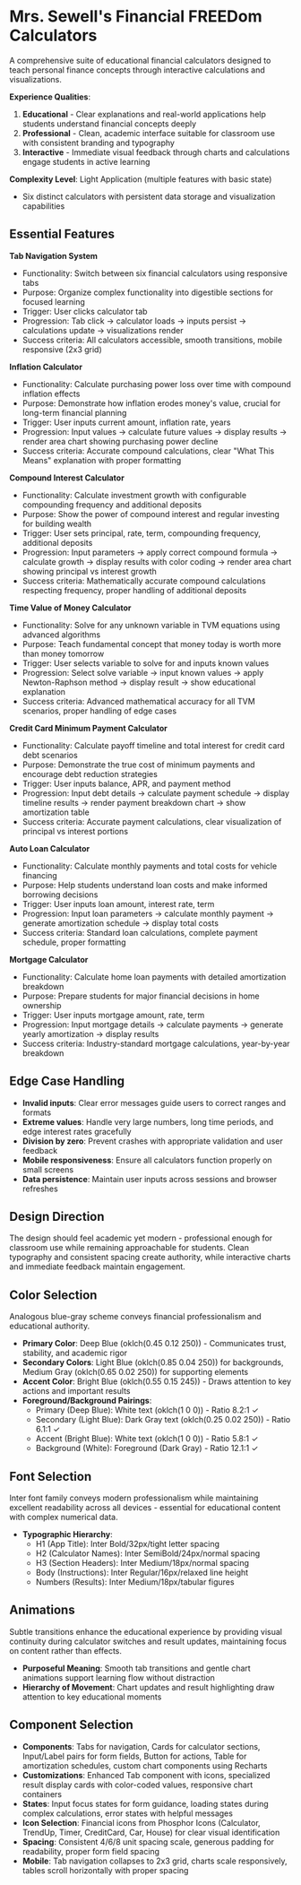 # Mrs. Sewell's Financial FREEDom Calculators

A comprehensive suite of educational financial calculators designed to teach personal finance concepts through interactive calculations and visualizations.

**Experience Qualities**: 
1. **Educational** - Clear explanations and real-world applications help students understand financial concepts deeply
2. **Professional** - Clean, academic interface suitable for classroom use with consistent branding and typography
3. **Interactive** - Immediate visual feedback through charts and calculations engage students in active learning

**Complexity Level**: Light Application (multiple features with basic state)
- Six distinct calculators with persistent data storage and visualization capabilities

## Essential Features

**Tab Navigation System**
- Functionality: Switch between six financial calculators using responsive tabs
- Purpose: Organize complex functionality into digestible sections for focused learning
- Trigger: User clicks calculator tab
- Progression: Tab click → calculator loads → inputs persist → calculations update → visualizations render
- Success criteria: All calculators accessible, smooth transitions, mobile responsive (2x3 grid)

**Inflation Calculator**
- Functionality: Calculate purchasing power loss over time with compound inflation effects
- Purpose: Demonstrate how inflation erodes money's value, crucial for long-term financial planning
- Trigger: User inputs current amount, inflation rate, years
- Progression: Input values → calculate future values → display results → render area chart showing purchasing power decline
- Success criteria: Accurate compound calculations, clear "What This Means" explanation with proper formatting

**Compound Interest Calculator** 
- Functionality: Calculate investment growth with configurable compounding frequency and additional deposits
- Purpose: Show the power of compound interest and regular investing for building wealth
- Trigger: User sets principal, rate, term, compounding frequency, additional deposits
- Progression: Input parameters → apply correct compound formula → calculate growth → display results with color coding → render area chart showing principal vs interest growth
- Success criteria: Mathematically accurate compound calculations respecting frequency, proper handling of additional deposits

**Time Value of Money Calculator**
- Functionality: Solve for any unknown variable in TVM equations using advanced algorithms
- Purpose: Teach fundamental concept that money today is worth more than money tomorrow
- Trigger: User selects variable to solve for and inputs known values
- Progression: Select solve variable → input known values → apply Newton-Raphson method → display result → show educational explanation
- Success criteria: Advanced mathematical accuracy for all TVM scenarios, proper handling of edge cases

**Credit Card Minimum Payment Calculator**
- Functionality: Calculate payoff timeline and total interest for credit card debt scenarios
- Purpose: Demonstrate the true cost of minimum payments and encourage debt reduction strategies
- Trigger: User inputs balance, APR, and payment method
- Progression: Input debt details → calculate payment schedule → display timeline results → render payment breakdown chart → show amortization table
- Success criteria: Accurate payment calculations, clear visualization of principal vs interest portions

**Auto Loan Calculator**
- Functionality: Calculate monthly payments and total costs for vehicle financing
- Purpose: Help students understand loan costs and make informed borrowing decisions
- Trigger: User inputs loan amount, interest rate, term
- Progression: Input loan parameters → calculate monthly payment → generate amortization schedule → display total costs
- Success criteria: Standard loan calculations, complete payment schedule, proper formatting

**Mortgage Calculator**
- Functionality: Calculate home loan payments with detailed amortization breakdown
- Purpose: Prepare students for major financial decisions in home ownership
- Trigger: User inputs mortgage amount, rate, term
- Progression: Input mortgage details → calculate payments → generate yearly amortization → display results
- Success criteria: Industry-standard mortgage calculations, year-by-year breakdown

## Edge Case Handling

- **Invalid inputs**: Clear error messages guide users to correct ranges and formats
- **Extreme values**: Handle very large numbers, long time periods, and edge interest rates gracefully
- **Division by zero**: Prevent crashes with appropriate validation and user feedback
- **Mobile responsiveness**: Ensure all calculators function properly on small screens
- **Data persistence**: Maintain user inputs across sessions and browser refreshes

## Design Direction

The design should feel academic yet modern - professional enough for classroom use while remaining approachable for students. Clean typography and consistent spacing create authority, while interactive charts and immediate feedback maintain engagement.

## Color Selection

Analogous blue-gray scheme conveys financial professionalism and educational authority.

- **Primary Color**: Deep Blue (oklch(0.45 0.12 250)) - Communicates trust, stability, and academic rigor
- **Secondary Colors**: Light Blue (oklch(0.85 0.04 250)) for backgrounds, Medium Gray (oklch(0.65 0.02 250)) for supporting elements
- **Accent Color**: Bright Blue (oklch(0.55 0.15 245)) - Draws attention to key actions and important results
- **Foreground/Background Pairings**: 
  - Primary (Deep Blue): White text (oklch(1 0 0)) - Ratio 8.2:1 ✓
  - Secondary (Light Blue): Dark Gray text (oklch(0.25 0.02 250)) - Ratio 6.1:1 ✓ 
  - Accent (Bright Blue): White text (oklch(1 0 0)) - Ratio 5.8:1 ✓
  - Background (White): Foreground (Dark Gray) - Ratio 12.1:1 ✓

## Font Selection

Inter font family conveys modern professionalism while maintaining excellent readability across all devices - essential for educational content with complex numerical data.

- **Typographic Hierarchy**:
  - H1 (App Title): Inter Bold/32px/tight letter spacing
  - H2 (Calculator Names): Inter SemiBold/24px/normal spacing  
  - H3 (Section Headers): Inter Medium/18px/normal spacing
  - Body (Instructions): Inter Regular/16px/relaxed line height
  - Numbers (Results): Inter Medium/18px/tabular figures

## Animations

Subtle transitions enhance the educational experience by providing visual continuity during calculator switches and result updates, maintaining focus on content rather than effects.

- **Purposeful Meaning**: Smooth tab transitions and gentle chart animations support learning flow without distraction
- **Hierarchy of Movement**: Chart updates and result highlighting draw attention to key educational moments

## Component Selection

- **Components**: Tabs for navigation, Cards for calculator sections, Input/Label pairs for form fields, Button for actions, Table for amortization schedules, custom chart components using Recharts
- **Customizations**: Enhanced Tab component with icons, specialized result display cards with color-coded values, responsive chart containers
- **States**: Input focus states for form guidance, loading states during complex calculations, error states with helpful messages
- **Icon Selection**: Financial icons from Phosphor Icons (Calculator, TrendUp, Timer, CreditCard, Car, House) for clear visual identification
- **Spacing**: Consistent 4/6/8 unit spacing scale, generous padding for readability, proper form field spacing
- **Mobile**: Tab navigation collapses to 2x3 grid, charts scale responsively, tables scroll horizontally with proper spacing